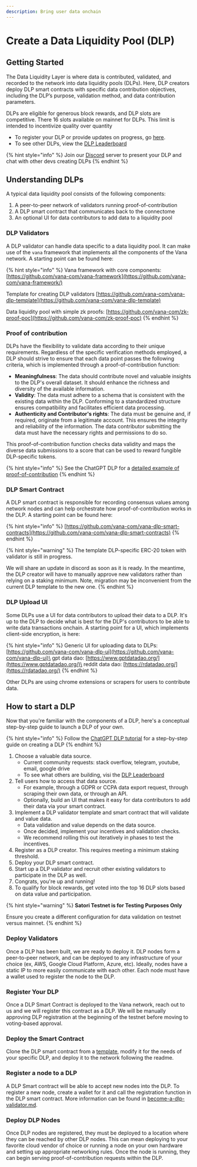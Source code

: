 ```yaml
---
description: Bring user data onchain
---
```


# Create a Data Liquidity Pool (DLP)

## Getting Started

The Data Liquidity Layer is where data is contributed, validated, and recorded to the network into data liquidity pools (DLPs). Here, DLP creators deploy DLP smart contracts with specific data contribution objectives, including the DLP’s purpose, validation method, and data contribution parameters.

DLPs are eligible for generous block rewards, and DLP slots are competitive. There 16 slots available on mainnet for DLPs. This limit is intended to incentivize quality over quantity

* To register your DLP or provide updates on progress, go [here](https://usevana.typeform.com/to/lYvFKKYY).
* To see other DLPs, view the [DLP Leaderboard](dlp-leaderboard.md)

{% hint style="info" %}
Join our [Discord](https://discord.com/invite/Wv2vtBazMR) server to present your DLP and chat with other devs creating DLPs
{% endhint %}

## Understanding DLPs

A typical data liquidity pool consists of the following components:

1. A peer-to-peer network of validators running proof-of-contribution
2. A DLP smart contract that communicates back to the connectome&#x20;
3. An optional UI for data contributors to add data to a liquidity pool

### DLP Validators

A DLP validator can handle data specific to a data liquidity pool. It can make use of the `vana` framework that implements all the components of the Vana network. A starting point can be found here:&#x20;

{% hint style="info" %}
Vana framework with core components: [https://github.com/vana-com/vana-framework](https://github.com/vana-com/vana-framework/)

Template for creating DLP validators [https://github.com/vana-com/vana-dlp-template](https://github.com/vana-com/vana-dlp-template)

Data liquidity pool with simple zk proofs: [https://github.com/vana-com/zk-proof-poc](https://github.com/vana-com/zk-proof-poc)
{% endhint %}

### Proof of contribution

DLPs have the flexibility to validate data according to their unique requirements. Regardless of the specific verification methods employed, a DLP should strive to ensure that each data point passes the following criteria, which is implemented through a proof-of-contribution function:

* **Meaningfulness**: The data should contribute novel and valuable insights to the DLP's overall dataset. It should enhance the richness and diversity of the available information.
* **Validity**: The data must adhere to a schema that is consistent with the existing data within the DLP. Conforming to a standardized structure ensures compatibility and facilitates efficient data processing.
* **Authenticity and Contributor's rights**: The data must be genuine and, if required, originate from a legitimate account. This ensures the integrity and reliability of the information. The data contributor submitting the data must have the necessary rights and permissions to do so.&#x20;

This proof-of-contribution function checks data validity and maps the diverse data submissions to a score that can be used to reward fungible DLP-specific tokens.&#x20;

{% hint style="info" %}
See the ChatGPT DLP for a [detailed example of proof-of-contribution](https://github.com/vana-com/vana-dlp-chatgpt/blob/main/docs/proof\_of\_contribution.md)
{% endhint %}

### DLP Smart Contract

A DLP smart contract is responsible for recording consensus values among network nodes and can help orchestrate how proof-of-contribution works in the DLP. A starting point can be found here:

{% hint style="info" %}
[https://github.com/vana-com/vana-dlp-smart-contracts](https://github.com/vana-com/vana-dlp-smart-contracts)
{% endhint %}

{% hint style="warning" %}
The template DLP-specific ERC-20 token with validator is still in progress.&#x20;

We will share an update in discord as soon as it is ready. In the meantime, the DLP creator will have to manually approve new validators rather than relying on a staking minimum. Note, migration may be inconvenient from the current DLP template to the new one.&#x20;
{% endhint %}

### DLP Upload UI

Some DLPs use a UI for data contributors to upload their data to a DLP. It's up to the DLP to decide what is best for the DLP's contributors to be able to write data transactions onchain. A starting point for a UI, which implements client-side encryption, is here:&#x20;

{% hint style="info" %}
Generic UI for uploading data to DLPs: [https://github.com/vana-com/vana-dlp-ui](https://github.com/vana-com/vana-dlp-ui)\
gpt data dao:  [https://www.gptdatadao.org/](https://www.gptdatadao.org/)\
reddit data dao: [https://rdatadao.org/](https://rdatadao.org/)
{% endhint %}

Other DLPs are using chrome extensions or scrapers for users to contribute data.

## How to start a DLP

Now that you're familiar with the components of a DLP, here's a conceptual step-by-step guide to launch a DLP of your own.

{% hint style="info" %}
Follow the [ChatGPT DLP tutorial](https://github.com/vana-com/vana-dlp-chatgpt/blob/main/docs/running\_on\_testnet.md) for a step-by-step guide on creating a DLP
{% endhint %}

1. Choose a valuable data source.
   * Current community requests: stack overflow, telegram, youtube, email, google drive
   * To see what others are building, visi the [DLP Leaderboard](dlp-leaderboard.md)
2. Tell users how to access that data source.
   * For example, through a GDPR or CCPA data export request, through scraping their own data, or through an API.&#x20;
   * Optionally, build an UI that makes it easy for data contributors to add their data via your smart contract.
3. Implement a DLP validator template and smart contract that will validate and value data.
   * Data validation and value depends on the data source.
   * Once decided, implement your incentives and validation checks.
   * We recommend rolling this out iteratively in phases to test the incentives.
4. Register as a DLP creator. This requires meeting a minimum staking threshold.&#x20;
5. Deploy your DLP smart contract.
6. Start up a DLP validator and recruit other existing validators to participate in the DLP as well.
7. Congrats, you're up and running!
8. To qualify for block rewards, get voted into the top 16 DLP slots based on data value and participation.

{% hint style="warning" %}
**Satori Testnet is for Testing Purposes Only**

Ensure you create a different configuration for data validation on testnet versus mainnet.
{% endhint %}

### Deploy Validators

Once a DLP has been built, we are ready to deploy it. DLP nodes form a peer-to-peer network, and can be deployed to any infrastructure of your choice (ex, AWS, Google Cloud Platform, Azure, etc). Ideally, nodes have a static IP to more easily communicate with each other. Each node must have a wallet used to register the node to the DLP.

### Register Your DLP

Once a DLP Smart Contract is deployed to the Vana network, reach out to us and we will register this contract as a DLP. We will be manually approving DLP registration at the beginning of the testnet before moving to voting-based approval.&#x20;

### Deploy the Smart Contract

Clone the DLP smart contract from a [template](https://github.com/vana-com/vana-dlp-smart-contracts), modify it for the needs of your specific DLP, and deploy it to the network following the readme.

### Register a node to a DLP

A DLP Smart contract will be able to accept new nodes into the DLP. To register a new node, create a wallet for it and call the registration function in the DLP smart contract. More information can be found in [become-a-dlp-validator.md](become-a-dlp-validator.md "mention").&#x20;

### Deploy DLP Nodes

Once DLP nodes are registered, they must be deployed to a location where they can be reached by other DLP nodes. This can mean deploying to your favorite cloud vendor of choice or running a node on your own hardware and setting up appropriate networking rules. Once the node is running, they can begin serving proof-of-contribution requests within the DLP.
